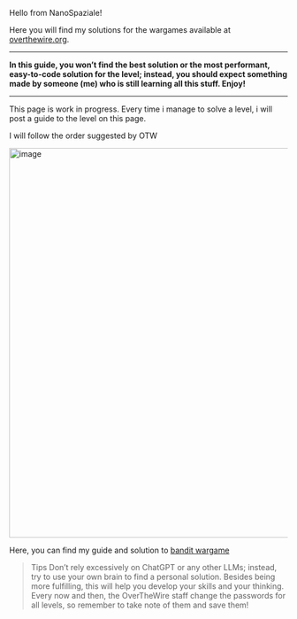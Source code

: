 Hello from NanoSpaziale!

Here you will find my solutions for the wargames available at [overthewire.org](https://overthewire.org/wargames/).

***
**In this guide, you won’t find the best solution or the most performant, easy-to-code solution for the level; instead, you should expect something made by someone (me) who is still learning all this stuff. Enjoy!**
***
This page is work in progress. Every time i manage to solve a level, i will post a guide to the level on this page.

I will follow the order suggested by OTW  

<img width="1919" height="704" alt="image" src="https://github.com/user-attachments/assets/c71a67ee-9e4e-4cc8-a6f6-cc1063dd7ccc" />
  
Here, you can find my guide and solution to [bandit wargame](/bandit)

>Tips
>Don’t rely excessively on ChatGPT or any other LLMs; instead, try to use your own brain to find a personal solution. Besides being more fulfilling, this will help you develop your skills and your thinking.
>Every now and then, the OverTheWire staff change the passwords for all levels, so remember to take note of them and save them!





























